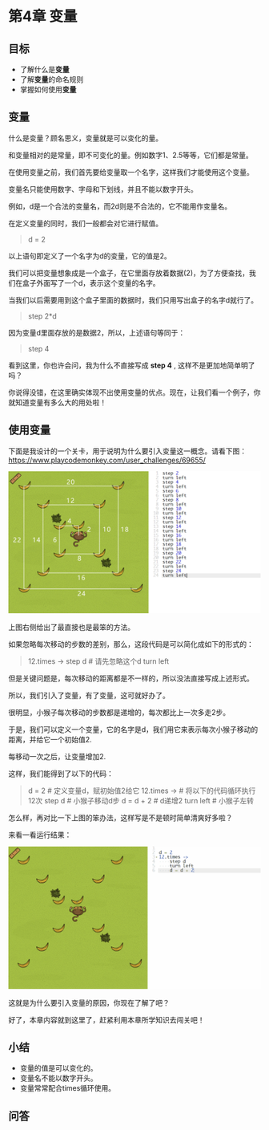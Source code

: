 # 第4章 变量
## 目标 ##
* 了解什么是**变量**
* 了解**变量**的命名规则
* 掌握如何使用**变量**

## 变量 ##
什么是变量？顾名思义，变量就是可以变化的量。<br>

和变量相对的是常量，即不可变化的量。例如数字1、2.5等等，它们都是常量。<br>

在使用变量之前，我们首先要给变量取一个名字，这样我们才能使用这个变量。<br>

变量名只能使用数字、字母和下划线，并且不能以数字开头。<br>

例如，d是一个合法的变量名，而2d则是不合法的，它不能用作变量名。<br>

在定义变量的同时，我们一般都会对它进行赋值。<br>

> d = 2

以上语句即定义了一个名字为d的变量，它的值是2。<br>

我们可以把变量想象成是一个盒子，在它里面存放着数据(2)，为了方便查找，我们在盒子外面写了一个d，表示这个变量的名字。<br>

当我们以后需要用到这个盒子里面的数据时，我们只用写出盒子的名字d就行了。

> step 2*d

因为变量d里面存放的是数据2，所以，上述语句等同于：

> step 4

看到这里，你也许会问，我为什么不直接写成 **step 4** , 这样不是更加地简单明了吗？

你说得没错，在这里确实体现不出使用变量的优点。现在，让我们看一个例子，你就知道变量有多么大的用处啦！

## 使用变量 ##

下面是我设计的一个关卡，用于说明为什么要引入变量这一概念。请看下图：
https://www.playcodemonkey.com/user_challenges/69655/

![challenges_69655](https://github.com/icuic/cm/raw/master/image/4_variable/challenges_69655_mark.png "点击查看此关卡")

上图右侧给出了最直接也是最笨的方法。

如果忽略每次移动的步数的差别，那么，这段代码是可以简化成如下的形式的：

> 12.times ->
>     step d    # 请先忽略这个d
>     turn left

但是关键问题是，每次移动的距离都是不一样的，所以没法直接写成上述形式。

所以，我们引入了变量，有了变量，这可就好办了。

很明显，小猴子每次移动的步数都是递增的，每次都比上一次多走2步。

于是，我们可以定义一个变量，它的名字是d，我们用它来表示每次小猴子移动的距离，并给它一个初始值2.

每移动一次之后，让变量增加2.

这样，我们能得到了以下的代码：

> d = 2             # 定义变量d，赋初始值2给它
> 12.times ->       # 将以下的代码循环执行12次
>     step d        # 小猴子移动d步
>     d = d + 2     # d递增2
>     turn left     # 小猴子左转

怎么样，再对比一下上图的笨办法，这样写是不是顿时简单清爽好多啦？

来看一看运行结果：

![variable_69655](https://github.com/icuic/cm/raw/master/image/4_variable/variable_69655.gif "简单明了")

这就是为什么要引入变量的原因，你现在了解了吧？

好了，本章内容就到这里了，赶紧利用本章所学知识去闯关吧！

## 小结 ##
* 变量的值是可以变化的。
* 变量名不能以数字开头。
* 变量常常配合times循环使用。

## 问答 ##


